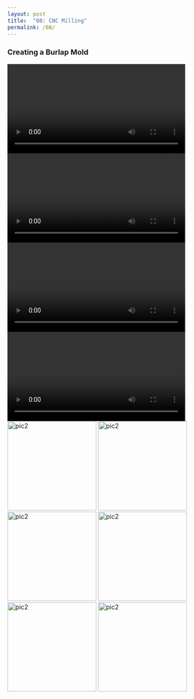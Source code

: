 ```yaml
---
layout: post
title:  "08: CNC Milling"
permalink: /08/
---
```


### Creating a Burlap Mold

<video width="400" controls>
	<source src="rough1.mp4" type="video/mp4">
</video>

<video width="400" controls>
	<source src="fine1.mp4" type="video/mp4">
</video>

<video width="400" controls>
	<source src="burlap1.mp4" type="video/mp4">
</video>

<video width="400" controls>
	<source src="vacuum.mp4" type="video/mp4">
</video>

<img src="saucer1.jpg" alt="pic2" style="height: 200px; max-width: 48%">

<img src="saucer2.jpg" alt="pic2" style="height: 200px; max-width: 48%">

<img src="saucer3.jpg" alt="pic2" style="height: 200px; max-width: 48%">

<img src="foam.jpg" alt="pic2" style="height: 200px; max-width: 48%">

<img src="plastic.jpg" alt="pic2" style="height: 200px; max-width: 48%">

<img src="finished.jpg" alt="pic2" style="height: 200px; max-width: 48%">
